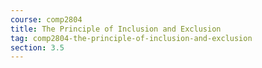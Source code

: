 ```yaml
---
course: comp2804
title: The Principle of Inclusion and Exclusion
tag: comp2804-the-principle-of-inclusion-and-exclusion
section: 3.5
---
```

